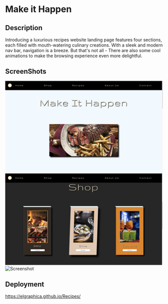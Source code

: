 # Make it Happen


## Description

Introducing a luxurious recipes website landing page features four sections, each filled with mouth-watering culinary creations. With a sleek and modern nav bar, navigation is a breeze. But that's not all - There are also some cool animations to make the browsing experience even more delightful.

## ScreenShots

![Screenshot](img/section1.png)
![Screenshot](img/section2.png)
![Screenshot](img/section3.png)

## Deployment

https://elgraphica.github.io/Recipes/
